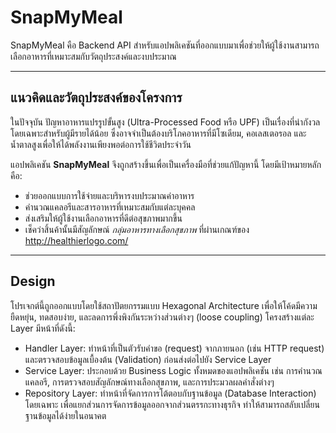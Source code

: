 # SnapMyMeal

SnapMyMeal คือ Backend API สำหรับแอปพลิเคชันที่ออกแบบมาเพื่อช่วยให้ผู้ใช้งานสามารถเลือกอาหารที่เหมาะสมกับวัตถุประสงค์และงบประมาณ

-----

## แนวคิดและวัตถุประสงค์ของโครงการ

ในปัจจุบัน ปัญหาอาหารแปรรูปขั้นสูง (Ultra-Processed Food หรือ UPF) เป็นเรื่องที่น่ากังวล โดยเฉพาะสำหรับผู้มีรายได้น้อย ซึ่งอาจจำเป็นต้องบริโภคอาหารที่มีโซเดียม, คอเลสเตอรอล และน้ำตาลสูงเพื่อให้ได้พลังงานเพียงพอต่อการใช้ชีวิตประจำวัน

แอปพลิเคชัน **SnapMyMeal** จึงถูกสร้างขึ้นเพื่อเป็นเครื่องมือที่ช่วยแก้ปัญหานี้ โดยมีเป้าหมายหลักคือ:

  * ช่วยออกแบบการใช้จ่ายและบริหารงบประมาณค่าอาหาร
  * คำนวณแคลอรีและสารอาหารที่เหมาะสมกับแต่ละบุคคล
  * ส่งเสริมให้ผู้ใช้งานเลือกอาหารที่ดีต่อสุขภาพมากขึ้น
  * เช็คว่าสิ้นค้านั้นมีสัญลักษณ์ *กลุ่มอาหารทางเลือกสุขภาพ* ที่ผ่านเกณฑ์ของ http://healthierlogo.com/

-----
## Design
โปรเจกต์นี้ถูกออกแบบโดยใช้สถาปัตยกรรมแบบ Hexagonal Architecture เพื่อให้โค้ดมีความยืดหยุ่น, ทดสอบง่าย, และลดการพึ่งพิงกันระหว่างส่วนต่างๆ (loose coupling)
โครงสร้างแต่ละ Layer มีหน้าที่ดังนี้:
- Handler Layer: ทำหน้าที่เป็นตัวรับคำขอ (request) จากภายนอก (เช่น HTTP request) และตรวจสอบข้อมูลเบื้องต้น (Validation) ก่อนส่งต่อไปยัง Service Layer
- Service Layer: ประกอบด้วย Business Logic ทั้งหมดของแอปพลิเคชัน เช่น การคำนวณแคลอรี, การตรวจสอบสัญลักษณ์ทางเลือกสุขภาพ, และการประมวลผลคำสั่งต่างๆ
- Repository Layer: ทำหน้าที่จัดการการโต้ตอบกับฐานข้อมูล (Database Interaction) โดยเฉพาะ เพื่อแยกส่วนการจัดการข้อมูลออกจากส่วนตรรกะทางธุรกิจ ทำให้สามารถสลับเปลี่ยนฐานข้อมูลได้ง่ายในอนาคต

